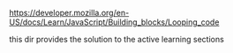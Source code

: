 https://developer.mozilla.org/en-US/docs/Learn/JavaScript/Building_blocks/Looping_code

this dir provides the solution to the active learning sections